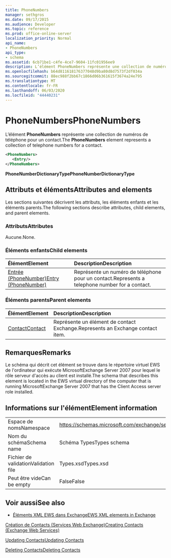 ```yaml
---
title: PhoneNumbers
manager: sethgros
ms.date: 09/17/2015
ms.audience: Developer
ms.topic: reference
ms.prod: office-online-server
localization_priority: Normal
api_name:
- PhoneNumbers
api_type:
- schema
ms.assetid: 6cb71be1-c4fe-4ce7-9604-11fc01956ee9
description: L’élément PhoneNumbers représente une collection de numéros de téléphone pour un contact.
ms.openlocfilehash: b64d811618176377048d9ba80d8d7573f2df034a
ms.sourcegitcommit: 88ec988f2bb67c1866d06b361615f3674a24e795
ms.translationtype: MT
ms.contentlocale: fr-FR
ms.lasthandoff: 06/03/2020
ms.locfileid: "44440231"
---
```

# <a name="phonenumbers"></a><span data-ttu-id="cffa5-103">PhoneNumbers</span><span class="sxs-lookup"><span data-stu-id="cffa5-103">PhoneNumbers</span></span>

<span data-ttu-id="cffa5-104">L’élément **PhoneNumbers** représente une collection de numéros de téléphone pour un contact.</span><span class="sxs-lookup"><span data-stu-id="cffa5-104">The **PhoneNumbers** element represents a collection of telephone numbers for a contact.</span></span> 
  
```xml
<PhoneNumbers>
   <Entry/>
</PhoneNumbers>
```

 <span data-ttu-id="cffa5-105">**PhoneNumberDictionaryType**</span><span class="sxs-lookup"><span data-stu-id="cffa5-105">**PhoneNumberDictionaryType**</span></span>
## <a name="attributes-and-elements"></a><span data-ttu-id="cffa5-106">Attributs et éléments</span><span class="sxs-lookup"><span data-stu-id="cffa5-106">Attributes and elements</span></span>

<span data-ttu-id="cffa5-107">Les sections suivantes décrivent les attributs, les éléments enfants et les éléments parents.</span><span class="sxs-lookup"><span data-stu-id="cffa5-107">The following sections describe attributes, child elements, and parent elements.</span></span>
  
### <a name="attributes"></a><span data-ttu-id="cffa5-108">Attributs</span><span class="sxs-lookup"><span data-stu-id="cffa5-108">Attributes</span></span>

<span data-ttu-id="cffa5-109">Aucune.</span><span class="sxs-lookup"><span data-stu-id="cffa5-109">None.</span></span>
  
### <a name="child-elements"></a><span data-ttu-id="cffa5-110">Éléments enfants</span><span class="sxs-lookup"><span data-stu-id="cffa5-110">Child elements</span></span>

|<span data-ttu-id="cffa5-111">**Élément**</span><span class="sxs-lookup"><span data-stu-id="cffa5-111">**Element**</span></span>|<span data-ttu-id="cffa5-112">**Description**</span><span class="sxs-lookup"><span data-stu-id="cffa5-112">**Description**</span></span>|
|:-----|:-----|
|[<span data-ttu-id="cffa5-113">Entrée (PhoneNumber)</span><span class="sxs-lookup"><span data-stu-id="cffa5-113">Entry (PhoneNumber)</span></span>](entry-phonenumber.md) <br/> |<span data-ttu-id="cffa5-114">Représente un numéro de téléphone pour un contact.</span><span class="sxs-lookup"><span data-stu-id="cffa5-114">Represents a telephone number for a contact.</span></span>  <br/> |
   
### <a name="parent-elements"></a><span data-ttu-id="cffa5-115">Éléments parents</span><span class="sxs-lookup"><span data-stu-id="cffa5-115">Parent elements</span></span>

|<span data-ttu-id="cffa5-116">**Élément**</span><span class="sxs-lookup"><span data-stu-id="cffa5-116">**Element**</span></span>|<span data-ttu-id="cffa5-117">**Description**</span><span class="sxs-lookup"><span data-stu-id="cffa5-117">**Description**</span></span>|
|:-----|:-----|
|[<span data-ttu-id="cffa5-118">Contact</span><span class="sxs-lookup"><span data-stu-id="cffa5-118">Contact</span></span>](contact.md) <br/> |<span data-ttu-id="cffa5-119">Représente un élément de contact Exchange.</span><span class="sxs-lookup"><span data-stu-id="cffa5-119">Represents an Exchange contact item.</span></span>  <br/> |
   
## <a name="remarks"></a><span data-ttu-id="cffa5-120">Remarques</span><span class="sxs-lookup"><span data-stu-id="cffa5-120">Remarks</span></span>

<span data-ttu-id="cffa5-121">Le schéma qui décrit cet élément se trouve dans le répertoire virtuel EWS de l'ordinateur qui exécute MicrosoftExchange Server 2007 pour lequel le rôle serveur d'accès au client est installé.</span><span class="sxs-lookup"><span data-stu-id="cffa5-121">The schema that describes this element is located in the EWS virtual directory of the computer that is running MicrosoftExchange Server 2007 that has the Client Access server role installed.</span></span>
  
## <a name="element-information"></a><span data-ttu-id="cffa5-122">Informations sur l'élément</span><span class="sxs-lookup"><span data-stu-id="cffa5-122">Element information</span></span>

|||
|:-----|:-----|
|<span data-ttu-id="cffa5-123">Espace de noms</span><span class="sxs-lookup"><span data-stu-id="cffa5-123">Namespace</span></span>  <br/> |https://schemas.microsoft.com/exchange/services/2006/types  <br/> |
|<span data-ttu-id="cffa5-124">Nom du schéma</span><span class="sxs-lookup"><span data-stu-id="cffa5-124">Schema name</span></span>  <br/> |<span data-ttu-id="cffa5-125">Schéma Types</span><span class="sxs-lookup"><span data-stu-id="cffa5-125">Types schema</span></span>  <br/> |
|<span data-ttu-id="cffa5-126">Fichier de validation</span><span class="sxs-lookup"><span data-stu-id="cffa5-126">Validation file</span></span>  <br/> |<span data-ttu-id="cffa5-127">Types.xsd</span><span class="sxs-lookup"><span data-stu-id="cffa5-127">Types.xsd</span></span>  <br/> |
|<span data-ttu-id="cffa5-128">Peut être vide</span><span class="sxs-lookup"><span data-stu-id="cffa5-128">Can be empty</span></span>  <br/> |<span data-ttu-id="cffa5-129">False</span><span class="sxs-lookup"><span data-stu-id="cffa5-129">False</span></span>  <br/> |
   
## <a name="see-also"></a><span data-ttu-id="cffa5-130">Voir aussi</span><span class="sxs-lookup"><span data-stu-id="cffa5-130">See also</span></span>



- [<span data-ttu-id="cffa5-131">Éléments XML EWS dans Exchange</span><span class="sxs-lookup"><span data-stu-id="cffa5-131">EWS XML elements in Exchange</span></span>](ews-xml-elements-in-exchange.md)


[<span data-ttu-id="cffa5-132">Création de Contacts (Services Web Exchange)</span><span class="sxs-lookup"><span data-stu-id="cffa5-132">Creating Contacts (Exchange Web Services)</span></span>](https://msdn.microsoft.com/library/4845917e-70d1-481c-bbd7-011ec6571789%28Office.15%29.aspx)
  
[<span data-ttu-id="cffa5-133">Updating Contacts</span><span class="sxs-lookup"><span data-stu-id="cffa5-133">Updating Contacts</span></span>](https://msdn.microsoft.com/library/9a865953-b94a-4229-b632-2dee433314be%28Office.15%29.aspx)
  
[<span data-ttu-id="cffa5-134">Deleting Contacts</span><span class="sxs-lookup"><span data-stu-id="cffa5-134">Deleting Contacts</span></span>](https://msdn.microsoft.com/library/fcc3dc84-cd3e-455e-a1a7-ae6921c9b588%28Office.15%29.aspx)


